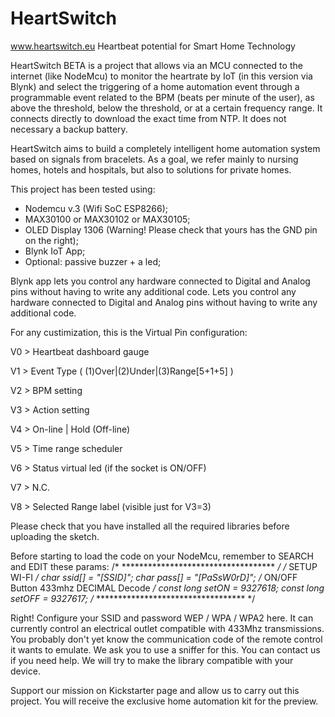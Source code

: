 # HeartSwitch

www.heartswitch.eu
Heartbeat potential for Smart Home Technology

HeartSwitch BETA is a project that allows via an MCU connected to the internet (like NodeMcu) to monitor the heartrate by IoT (in this version via Blynk) and select the triggering of a home automation event through a programmable event related to the BPM (beats per minute of the user), as above the threshold, below the threshold, or at a certain frequency range.
It connects directly to download the exact time from NTP. It does not necessary a backup battery.

HeartSwitch aims to build a completely intelligent home automation system based on signals from bracelets. As a goal, we refer mainly to nursing homes, hotels and hospitals, but also to solutions for private homes. 

This project has been tested using:
- Nodemcu v.3 (Wifi SoC ESP8266);
- MAX30100 or MAX30102 or MAX30105;
- OLED Display 1306 (Warning! Please check that yours has the GND pin on the right);
- Blynk IoT App;
- Optional: passive buzzer + a led;

Blynk app lets you control any hardware connected to Digital and Analog pins without having to write any additional code.
Lets you control any hardware connected to Digital and Analog pins without having to write any additional code.

For any custimization, this is the Virtual Pin configuration:

V0 > Heartbeat dashboard gauge

V1 > Event Type ( (1)Over|(2)Under|(3)Range[5+1+5] )

V2 > BPM setting

V3 > Action setting

V4 > On-line | Hold (Off-line)

V5 > Time range scheduler

V6 > Status virtual led (if the socket is ON/OFF)

V7 > N.C.

V8 > Selected Range label (visible just for V3=3)

Please check that you have installed all the required libraries before uploading the sketch.

Before starting to load the code on your NodeMcu, remember to SEARCH and EDIT these params:
/* *********************************** */
/*   SETUP WI-FI   */
char ssid[] = "[SSID]";
char pass[] = "[PaSsW0rD]";
/* ON/OFF Button 433mhz DECIMAL Decode */
const long setON = 9327618;
const long setOFF = 9327617;
/*  **********************************  */


Right! Configure your SSID and password WEP / WPA / WPA2 here.
It can currently control an electrical outlet compatible with 433Mhz transmissions.
You probably don't yet know the communication code of the remote control it wants to emulate. We ask you to use a sniffer for this. You can contact us if you need help. We will try to make the library compatible with your device.

Support our mission on Kickstarter page and allow us to carry out this project. You will receive the exclusive home automation kit for the preview.

